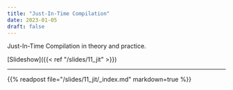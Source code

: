 ```yaml
---
title: "Just-In-Time Compilation"
date: 2023-01-05
draft: false
---
```


Just-In-Time Compilation in theory and practice.


<!--more-->

[Slideshow]({{< ref "/slides/11_jit" >}})

---

{{% readpost file="/slides/11_jit/_index.md" markdown=true %}}
